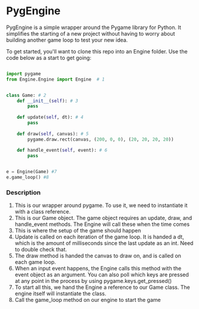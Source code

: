 # PygEngine

PygEngine is a simple wrapper around the Pygame library for Python.  It simplifies the starting of a new project without having to worry about building another game loop to test your new idea.

To get started, you'll want to clone this repo into an Engine folder.  Use the code below as a start to get going:

````python

import pygame
from Engine.Engine import Engine  # 1


class Game: # 2
    def __init__(self): # 3
        pass
    
    def update(self, dt): # 4
        pass
       
    def draw(self, canvas): # 5
        pygame.draw.rect(canvas, (200, 0, 0), (20, 20, 20, 20))
    
    def handle_event(self, event): # 6
        pass


e = Engine(Game) #7
e.game_loop() #8
````

### Description

1.  This is our wrapper around pygame.  To use it, we need to instantiate it with a class reference.
2.  This is our Game object.  The game object requires an update, draw, and handle_event methods.  The Engine will call these when the time comes
3.  This is where the setup of the game should happen
4.  Update is called on each iteration of the game loop.  It is handed a dt, which is the amount of milliseconds since the last update as an int.  Need to double check that.
5.  The draw method is handed the canvas to draw on, and is called on each game loop.
6.  When an input event happens, the Engine calls this method with the event object as an argument.  You can also poll which keys are pressed at any point in the process by using pygame.keys.get_pressed()
7.  To start all this, we hand the Engine a reference to our Game class.  The engine itself will instantiate the class.
8.  Call the game_loop method on our engine to start the game
